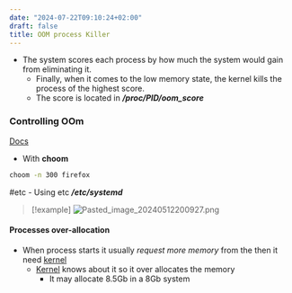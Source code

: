 ```yaml
---
date: "2024-07-22T09:10:24+02:00"
draft: false
title: OOM process Killer
---
```


-   The system scores each process by how much the system would gain
    from eliminating it.
    -   Finally, when it comes to the low memory state, the kernel kills
        the process of the highest score.
    -   The score is located in ***/proc/PID/oom_score***

### Controlling OOm

[Docs](https://www.baeldung.com/linux/memory-overcommitment-oom-killer)
- With **choom**

``` bash
choom -n 300 firefox
```

#etc - Using etc ***/etc/systemd***

> \[!example\]
> ![Pasted_image_20240512200927.png](/Notes/Pasted_image_20240512200927.png)

#### Processes over-allocation

-   When process starts it usually *request more memory* from the then
    it need [kernel](/Notes/posts//posts/Linux/Kernel/Kernel)
    -   [Kernel](/Notes/posts//posts/Linux/Kernel/Kernel) knows about it
        so it over allocates the memory
        -   It may allocate 8.5Gb in a 8Gb system
